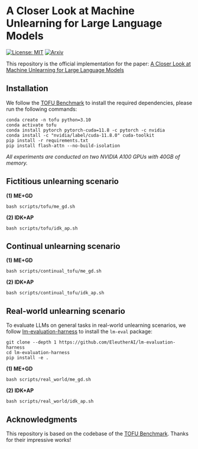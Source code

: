 # A Closer Look at Machine Unlearning for Large Language Models

[![License: MIT](https://img.shields.io/badge/License-MIT-g.svg)](https://opensource.org/licenses/MIT)
[![Arxiv](https://img.shields.io/badge/arXiv-2410.08109-B21A1B)](https://arxiv.org/abs/2410.08109)

This repository is the official implementation for the paper: [A Closer Look at Machine Unlearning for Large Language Models](https://arxiv.org/abs/2410.08109)

## Installation

We follow the [TOFU Benchmark](https://github.com/locuslab/tofu/?tab=readme-ov-file#installation) to install the required dependencies, please run the following commands:

```shell
conda create -n tofu python=3.10
conda activate tofu
conda install pytorch pytorch-cuda=11.8 -c pytorch -c nvidia
conda install -c "nvidia/label/cuda-11.8.0" cuda-toolkit
pip install -r requirements.txt
pip install flash-attn --no-build-isolation
```


*All experiments are conducted on two NVIDIA A100 GPUs with 40GB of memory.*

## Fictitious unlearning scenario

**(1) ME+GD**

```shell
bash scripts/tofu/me_gd.sh
```

**(2) IDK+AP**

```shell
bash scripts/tofu/idk_ap.sh
```


## Continual unlearning scenario

**(1) ME+GD**

```shell
bash scripts/continual_tofu/me_gd.sh
```

**(2) IDK+AP**

```shell
bash scripts/continual_tofu/idk_ap.sh
```


## Real-world unlearning scenario

To evaluate LLMs on general tasks in real-world unlearning scenarios, we follow [lm-evaluation-harness](https://github.com/EleutherAI/lm-evaluation-harness) to install the `lm-eval` package:
```shell
git clone --depth 1 https://github.com/EleutherAI/lm-evaluation-harness
cd lm-evaluation-harness
pip install -e .
```

**(1) ME+GD**

```shell
bash scripts/real_world/me_gd.sh
```

**(2) IDK+AP**
```shell
bash scripts/real_world/idk_ap.sh
```


## Acknowledgments

This repository is based on the codebase of the [TOFU Benchmark](https://github.com/locuslab/tofu/). Thanks for their impressive works!

